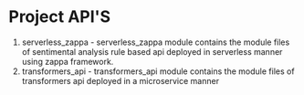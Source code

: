 # Project API'S

1. serverless_zappa - serverless_zappa module contains the module files of sentimental analysis rule based api deployed in serverless manner using zappa framework.
2. transformers_api - transformers_api module contains the module files of transformers api deployed in a microservice manner  
